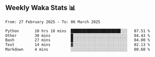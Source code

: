 ## Weekly Waka Stats 📊
<!--START_SECTION:waka-->

```txt
From: 27 February 2025 - To: 06 March 2025

Python       10 hrs 10 mins  ██████████████████████░░░   87.51 %
Other        30 mins         █░░░░░░░░░░░░░░░░░░░░░░░░   04.43 %
Bash         27 mins         █░░░░░░░░░░░░░░░░░░░░░░░░   04.00 %
Text         14 mins         ▓░░░░░░░░░░░░░░░░░░░░░░░░   02.13 %
Markdown     4 mins          ░░░░░░░░░░░░░░░░░░░░░░░░░   00.60 %
```

<!--END_SECTION:waka-->

<!--

Here are some ideas to get you started:

- 🔭 I’m currently working on (way to add branches committed on)
- 🌱 I’m currently learning Web Frameworks and Machine Learning! (Lisp, JS (react & angular), Python, and __)
- 💬 Ask me about ...
- 📫 How to reach me: 
- 😄 Pronouns: He/Him/His
- ⚡ Fun fact: ...

that-recsys-lab
-->
